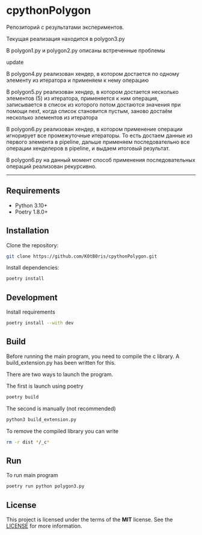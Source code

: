 # cpythonPolygon

Репозиторий с результатами экспериментов.

Текущая реализация находится в polygon3.py

В polygon1.py и polygon2.py описаны встреченные проблемы

update

В polygon4.py реализован хендер, в котором достается по одному элементу из итератора и применяем к нему операцию

В polygon5.py реализован хендер, в котором достается несколько элементов (5) из итератора, применяется к ним операция,
записывается в список из которого потом достаются значения при помощи next, когда список становится пустым, заново
достаём несколько элементов из итератора

В polygon6.py реализован хендер, в котором применение операции игнорирует все промежуточные итераторы. То есть достаем
данные из первого элемента в pipeline, дальше применяем последовательно все операции хенделеров в pipeline, и выдаем
итоговый результат.

В polygon6.py на данный момент способ применения последовательных операций реализован рекурсивно.



---

## Requirements

- Python 3.10+
- Poetry 1.8.0+

## Installation

Clone the repository:

```bash
git clone https://github.com/K0tB0ris/cpythonPolygon.git
```

Install dependencies:

```bash
poetry install
```

## Development

Install requirements

```bash
poetry install --with dev
```

## Build

Before running the main program, you need to compile the c library.
A build_extension.py has been written for this.

There are two ways to launch the program.

The first is launch using poetry

```bash
poetry build
```

The second is manually (not recommended)

```bash
python3 build_extension.py
```

To remove the compiled library you can write

```bash
rm -r dist */_c*
```

## Run

To run main program

```bash
poetry run python polygon3.py
```

## License

This project is licensed under the terms of the **MIT** license. See the [LICENSE](LICENSE) for more information.
